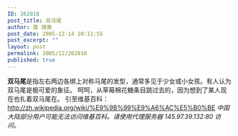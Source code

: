 ```yaml
---
ID: 262818
post_title: 双马尾
author: 南 靖男
post_date: 2005-12-14 20:11:55
post_excerpt: ""
layout: post
permalink: 2005/12/262818
published: true
---
```

<strong>双马尾</strong>是指左右两边各绑上对称马尾的发型，通常多见于少女或小女孩。有人认为双马尾是极可爱的象征。
呵呵，从草莓棉花糖条目跳过去的，因为想到了某人现在也扎着双马尾在。
引至维基百科：<a href="http://zh.wikipedia.org/wiki/%E9%9B%99%E9%A6%AC%E5%B0%BE">http://zh.wikipedia.org/wiki/%E9%9B%99%E9%A6%AC%E5%B0%BE</a>
<em>中国大陆部分用户可能无法访问维基百科。请使用代理服务器 145.97.39.132:80 访问。</em>